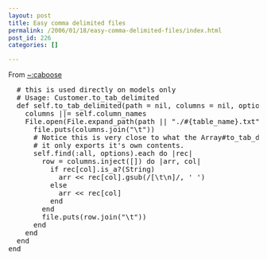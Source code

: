 ```yaml
---
layout: post
title: Easy comma delimited files
permalink: /2006/01/18/easy-comma-delimited-files/index.html
post_id: 226
categories: []

---
```


 From <a href="http://habtm.com/articles/2006/01/18/insta_export">~:caboose</a>




<pre>
  # this is used directly on models only
  # Usage: Customer.to_tab_delimited
  def self.to_tab_delimited(path = nil, columns = nil, options = nil)
    columns ||= self.column_names
    File.open(File.expand_path(path || "./#{table_name}.txt", RAILS_ROOT), 'w') do |file|
      file.puts(columns.join("\t"))
      # Notice this is very close to what the Array#to_tab_delimited below does, except Array only calls itself, meaning
      # it only exports it's own contents. 
      self.find(:all, options).each do |rec| 
        row = columns.inject([]) do |arr, col|
          if rec[col].is_a?(String)
            arr << rec[col].gsub(/[\t\n]/, ' ')
          else
            arr << rec[col]
          end
        end
        file.puts(row.join("\t"))
      end
    end
  end
end
</pre>